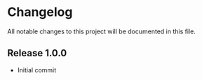 # Changelog
All notable changes to this project will be documented in this file.

## Release 1.0.0
- Initial commit
